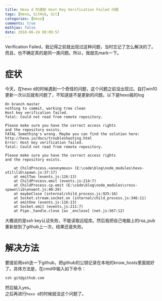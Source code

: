 ```yaml
---
title: Hexo d 时遇到 Host Key Verification Failed 问题
tags: [Hexo, GitHub, Git]
categories: [Hexo]
comments: true
mathjax: false
date: 2018-06-24 00:09:57
---
```

Verification Failed，我记得之前就出现过这种问题，当时忘记了怎么解决的了。而且，也不确定真的是同一类问题。所以，我就先mark一下。  

<!-- more -->

# 症状
今天，在hexo d的时候遇到一个奇怪的问题，这个问题之前没出现过。自打win10更新一次以后就有问题了，不知道是不是更新的问题。以下是hexo报的log  
```
On branch master
nothing to commit, working tree clean
Host key verification failed.
fatal: Could not read from remote repository.

Please make sure you have the correct access rights
and the repository exists.
FATAL Something's wrong. Maybe you can find the solution here: http://hexo.io/docs/troubleshooting.html
Error: Host key verification failed.
fatal: Could not read from remote repository.

Please make sure you have the correct access rights
and the repository exists.

    at ChildProcess.<anonymous> (E:\code\blog\node_modules\hexo-util\lib\spawn.js:37:17)
    at emitTwo (events.js:126:13)
    at ChildProcess.emit (events.js:214:7)
    at ChildProcess.cp.emit (E:\code\blog\node_modules\cross-spawn\lib\enoent.js:40:29)
    at maybeClose (internal/child_process.js:925:16)
    at Socket.stream.socket.on (internal/child_process.js:346:11)
    at emitOne (events.js:116:13)
    at Socket.emit (events.js:211:7)
    at Pipe._handle.close [as _onclose] (net.js:567:12)
```
大概说的是ssh key认证失败，不能读取远程库。然后我把自己电脑上的rsa_pub重新放到了github上一次，结果还是失败。  

# 解决方法
要提前用ssh连一下github，把github的公钥记录在本地的know_hosts里面就好了。具体方法是，在cmd中输入如下命令：  
```
ssh git@github.com
```
然后输入yes。  
之后再进行`hexo d`的时候就没这个问题了。